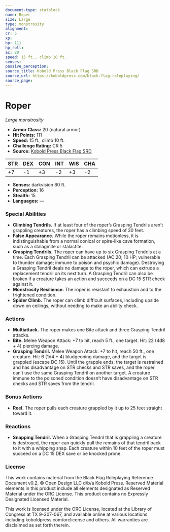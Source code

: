 ```yaml
---
document-type: statblock
name: Roper
size: Large
type: monstrosity
alignment: 
cr: 5
xp: 
hp: 111
hp_roll: 
ac: 20
speed: 15 ft., climb 10 ft.
senses: 
passive_perception: 
source_title: Kobold Press Black Flag SRD
source_url: https://koboldpress.com/black-flag-roleplaying/
source_page: 
---
```


# Roper

*Large monstrosity*

- **Armor Class:** 20 (natural armor)
- **Hit Points:** 111
- **Speed:** 15 ft., climb 10 ft.
- **Challenge Rating:** CR 5
- **Source:** [Kobold Press Black Flag SRD](https://koboldpress.com/black-flag-roleplaying/)

| STR | DEX | CON | INT | WIS | CHA |
| --- | --- | --- | --- | --- | --- |
| +7 | -1 | +3 | -2 | +3 | -2 |

- **Senses:** darkvision 60 ft.
- **Perception:** 16
- **Stealth:** 15
- **Languages:** —

### Special Abilities

- **Climbing Tendrils.** If at least four of the roper’s Grasping Tendrils aren’t grappling creatures, the roper has a climbing speed of 30 feet.
- **False Appearance.** While the roper remains motionless, it is indistinguishable from a normal conical or spire-like cave formation, such as a stalagmite or stalactite.
- **Grasping Tendrils.** The roper can have up to six Grasping Tendrils at a time. Each Grasping Tendril can be attacked (AC 20; 10 HP; vulnerable to thunder damage; immune to poison and psychic damage). Destroying a Grasping Tendril deals no damage to the roper, which can extrude a replacement tendril on its next turn. A Grasping Tendril can also be broken if a creature takes an action and succeeds on a DC 15 STR check against it.
- **Monstrosity Resilience.** The roper is resistant to exhaustion and to the frightened condition.
- **Spider Climb.** The roper can climb difficult surfaces, including upside down on ceilings, without needing to make an ability check.

### Actions

- **Multiattack.** The roper makes one Bite attack and three Grasping Tendril attacks.
- **Bite.** Melee Weapon Attack: +7 to hit, reach 5 ft., one target. Hit: 22 (4d8 + 4) piercing damage.
- **Grasping Tendril.** Melee Weapon Attack: +7 to hit, reach 50 ft., one creature. Hit: 6 (1d4 + 4) bludgeoning damage, and the target is grappled (escape DC 15). Until the grapple ends, the target is restrained and has disadvantage on STR checks and STR saves, and the roper can’t use the same Grasping Tendril on another target. A creature immune to the poisoned condition doesn’t have disadvantage on STR checks and STR saves from the tendril.

### Bonus Actions

- **Reel.** The roper pulls each creature grappled by it up to 25 feet straight toward it.

### Reactions

- **Snapping Tendril.** When a Grasping Tendril that is grappling a creature is destroyed, the roper can quickly pull the remains of that tendril back to it with a whipping snap. Each creature within 10 feet of the roper must succeed on a DC 15 DEX save or be knocked prone.

### License

This work contains material from the Black Flag Roleplaying Reference Document v0.2, © Open Design LLC d/b/a Kobold Press. Reserved Material elements in this product include all elements designated as Reserved Material under the ORC License. This product contains no Expressly Designated Licensed Material.

This work is licensed under the ORC License, located at the Library of Congress at TX 9-307-067, and available online at various locations including koboldpress.com/orclicense and others. All warranties are disclaimed as set forth therein.
